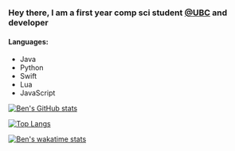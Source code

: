 ### Hey there, I am a first year comp sci student [@UBC](https://www.ubc.ca/) and developer 

#### Languages:
- Java
- Python
- Swift
- Lua
- JavaScript

[![Ben's GitHub stats](https://github-readme-stats.vercel.app/api?username=Benjamin-Norton&show_icons=true&theme=gruvbox)](https://github.com/Benjamin-Norton/github-readme-stats)

[![Top Langs](https://github-readme-stats.vercel.app/api/top-langs/?username=Benjamin-Norton&layout=compact&theme=gruvbox)](https://github.com/Benjamin-Norton/github-readme-stats)

[![Ben's wakatime stats](https://github-readme-stats.vercel.app/api/wakatime?username=bawnorton&layout=compact&theme=gruvbox&v=2)](https://github.com/anuraghazra/github-readme-stats)
